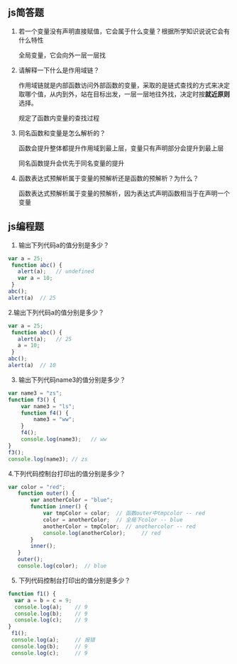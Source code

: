## js简答题

1. 若一个变量没有声明直接赋值，它会属于什么变量？根据所学知识说说它会有什么特性

   全局变量，它会向外一层一层找


2. 请解释一下什么是作用域链？

   作用域链就是内部函数访问外部函数的变量，采取的是链式查找的方式来决定取哪个值，从内到外，站在目标出发，一层一层地往外找，决定时按**就近原则**选择。

   规定了函数内变量的查找过程

3. 同名函数和变量是怎么解析的？

   函数会提升整体都提升作用域到最上层，变量只有声明部分会提升到最上层

   同名函数提升会优先于同名变量的提升

4. 函数表达式预解析属于变量的预解析还是函数的预解析？为什么？

   函数表达式预解析属于变量的预解析，因为表达式声明函数相当于在声明一个变量



## js编程题
1. 输出下列代码a的值分别是多少？
```js
var a = 25;
 function abc() {
   alert(a);   // undefined
   var a = 10;
 }
abc();
alert(a)  // 25

```
2.输出下列代码a的值分别是多少？
```js
var a = 25;
 function abc() {
   alert(a);   // 25
   a = 10;
 }
abc();
alert(a)  // 10

```
3. 输出下列代码name3的值分别是多少？
```js
var name3 = "zs";
function f3() {
    var name3 = "ls";
    function f4() {
        name3 = "ww";
    }
    f4();
    console.log(name3);   // ww
}
f3();
console.log(name3); // zs
```

4.下列代码控制台打印出的值分别是多少？
```js
var color = "red";
   function outer() {
       var anotherColor = "blue";
       function inner() {
           var tmpColor = color;  // 函数outer中tmpcolor -- red
           color = anotherColor;  // 全局下color -- blue
           anotherColor = tmpColor;  // anothercolor -- red 
           console.log(anotherColor);     // red
       }
       inner();
   }
   outer();
   console.log(color);  // blue
```

5. 下列代码控制台打印出的值分别是多少？
```js
function f1() {
  var a = b = c = 9;
  console.log(a);    // 9
  console.log(b);    // 9
  console.log(c);    // 9
}
 f1();
 console.log(a);     // 报错
 console.log(b);     // 9
 console.log(c);     // 9
```